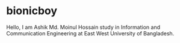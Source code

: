 # bionicboy
Hello, I am Ashik Md. Moinul Hossain study in Information and Communication Engineering at East West University of Bangladesh.
